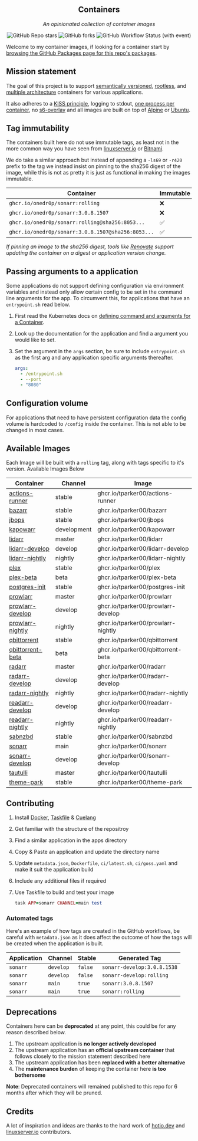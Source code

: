 <!---
NOTE: AUTO-GENERATED FILE
to edit this file, instead edit its template at: ./github/scripts/templates/README.md.j2
-->
<div align="center">


## Containers

_An opinionated collection of container images_

</div>

<div align="center">

![GitHub Repo stars](https://img.shields.io/github/stars/onedr0p/containers?style=for-the-badge)
![GitHub forks](https://img.shields.io/github/forks/onedr0p/containers?style=for-the-badge)
![GitHub Workflow Status (with event)](https://img.shields.io/github/actions/workflow/status/onedr0p/containers/release-scheduled.yaml?style=for-the-badge&label=Scheduled%20Release)

</div>

Welcome to my container images, if looking for a container start by [browsing the GitHub Packages page for this repo's packages](https://github.com/onedr0p?tab=packages&repo_name=containers).

## Mission statement

The goal of this project is to support [semantically versioned](https://semver.org/), [rootless](https://rootlesscontaine.rs/), and [multiple architecture](https://www.docker.com/blog/multi-arch-build-and-images-the-simple-way/) containers for various applications.

It also adheres to a [KISS principle](https://en.wikipedia.org/wiki/KISS_principle), logging to stdout, [one process per container](https://testdriven.io/tips/59de3279-4a2d-4556-9cd0-b444249ed31e/), no [s6-overlay](https://github.com/just-containers/s6-overlay) and all images are built on top of [Alpine](https://hub.docker.com/_/alpine) or [Ubuntu](https://hub.docker.com/_/ubuntu).

## Tag immutability

The containers built here do not use immutable tags, as least not in the more common way you have seen from [linuxserver.io](https://fleet.linuxserver.io/) or [Bitnami](https://bitnami.com/stacks/containers).

We do take a similar approach but instead of appending a `-ls69` or `-r420` prefix to the tag we instead insist on pinning to the sha256 digest of the image, while this is not as pretty it is just as functional in making the images immutable.

| Container                                          | Immutable |
|----------------------------------------------------|-----------|
| `ghcr.io/onedr0p/sonarr:rolling`                   | ❌         |
| `ghcr.io/onedr0p/sonarr:3.0.8.1507`                | ❌         |
| `ghcr.io/onedr0p/sonarr:rolling@sha256:8053...`    | ✅         |
| `ghcr.io/onedr0p/sonarr:3.0.8.1507@sha256:8053...` | ✅         |

_If pinning an image to the sha256 digest, tools like [Renovate](https://github.com/renovatebot/renovate) support updating the container on a digest or application version change._

## Passing arguments to a application

Some applications do not support defining configuration via environment variables and instead only allow certain config to be set in the command line arguments for the app. To circumvent this, for applications that have an `entrypoint.sh` read below.

1. First read the Kubernetes docs on [defining command and arguments for a Container](https://kubernetes.io/docs/tasks/inject-data-application/define-command-argument-container/).
2. Look up the documentation for the application and find a argument you would like to set.
3. Set the argument in the `args` section, be sure to include `entrypoint.sh` as the first arg and any application specific arguments thereafter.

    ```yaml
    args:
      - /entrypoint.sh
      - --port
      - "8080"
    ```

## Configuration volume

For applications that need to have persistent configuration data the config volume is hardcoded to `/config` inside the container. This is not able to be changed in most cases.

## Available Images

Each Image will be built with a `rolling` tag, along with tags specific to it's version. Available Images Below

Container | Channel | Image
--- | --- | ---
[actions-runner](https://github.com/tparker00/containers/pkgs/container/actions-runner) | stable | ghcr.io/tparker00/actions-runner
[bazarr](https://github.com/tparker00/containers/pkgs/container/bazarr) | stable | ghcr.io/tparker00/bazarr
[jbops](https://github.com/tparker00/containers/pkgs/container/jbops) | stable | ghcr.io/tparker00/jbops
[kapowarr](https://github.com/tparker00/containers/pkgs/container/kapowarr) | development | ghcr.io/tparker00/kapowarr
[lidarr](https://github.com/tparker00/containers/pkgs/container/lidarr) | master | ghcr.io/tparker00/lidarr
[lidarr-develop](https://github.com/tparker00/containers/pkgs/container/lidarr-develop) | develop | ghcr.io/tparker00/lidarr-develop
[lidarr-nightly](https://github.com/tparker00/containers/pkgs/container/lidarr-nightly) | nightly | ghcr.io/tparker00/lidarr-nightly
[plex](https://github.com/tparker00/containers/pkgs/container/plex) | stable | ghcr.io/tparker00/plex
[plex-beta](https://github.com/tparker00/containers/pkgs/container/plex-beta) | beta | ghcr.io/tparker00/plex-beta
[postgres-init](https://github.com/tparker00/containers/pkgs/container/postgres-init) | stable | ghcr.io/tparker00/postgres-init
[prowlarr](https://github.com/tparker00/containers/pkgs/container/prowlarr) | master | ghcr.io/tparker00/prowlarr
[prowlarr-develop](https://github.com/tparker00/containers/pkgs/container/prowlarr-develop) | develop | ghcr.io/tparker00/prowlarr-develop
[prowlarr-nightly](https://github.com/tparker00/containers/pkgs/container/prowlarr-nightly) | nightly | ghcr.io/tparker00/prowlarr-nightly
[qbittorrent](https://github.com/tparker00/containers/pkgs/container/qbittorrent) | stable | ghcr.io/tparker00/qbittorrent
[qbittorrent-beta](https://github.com/tparker00/containers/pkgs/container/qbittorrent-beta) | beta | ghcr.io/tparker00/qbittorrent-beta
[radarr](https://github.com/tparker00/containers/pkgs/container/radarr) | master | ghcr.io/tparker00/radarr
[radarr-develop](https://github.com/tparker00/containers/pkgs/container/radarr-develop) | develop | ghcr.io/tparker00/radarr-develop
[radarr-nightly](https://github.com/tparker00/containers/pkgs/container/radarr-nightly) | nightly | ghcr.io/tparker00/radarr-nightly
[readarr-develop](https://github.com/tparker00/containers/pkgs/container/readarr-develop) | develop | ghcr.io/tparker00/readarr-develop
[readarr-nightly](https://github.com/tparker00/containers/pkgs/container/readarr-nightly) | nightly | ghcr.io/tparker00/readarr-nightly
[sabnzbd](https://github.com/tparker00/containers/pkgs/container/sabnzbd) | stable | ghcr.io/tparker00/sabnzbd
[sonarr](https://github.com/tparker00/containers/pkgs/container/sonarr) | main | ghcr.io/tparker00/sonarr
[sonarr-develop](https://github.com/tparker00/containers/pkgs/container/sonarr-develop) | develop | ghcr.io/tparker00/sonarr-develop
[tautulli](https://github.com/tparker00/containers/pkgs/container/tautulli) | master | ghcr.io/tparker00/tautulli
[theme-park](https://github.com/tparker00/containers/pkgs/container/theme-park) | stable | ghcr.io/tparker00/theme-park


## Contributing

1. Install [Docker](https://docs.docker.com/get-docker/), [Taskfile](https://taskfile.dev/) & [Cuelang](https://cuelang.org/)
2. Get familiar with the structure of the repositroy
3. Find a similar application in the apps directory
4. Copy & Paste an application and update the directory name
5. Update `metadata.json`, `Dockerfile`, `ci/latest.sh`, `ci/goss.yaml` and make it suit the application build
6. Include any additional files if required
7. Use Taskfile to build and test your image

    ```ruby
    task APP=sonarr CHANNEL=main test
    ```

### Automated tags

Here's an example of how tags are created in the GitHub workflows, be careful with `metadata.json` as it does affect the outcome of how the tags will be created when the application is built.

| Application | Channel   | Stable  | Generated Tag               |
|-------------|-----------|---------|-----------------------------|
| `sonarr`    | `develop` | `false` | `sonarr-develop:3.0.8.1538` |
| `sonarr`    | `develop` | `false` | `sonarr-develop:rolling`    |
| `sonarr`    | `main`    | `true`  | `sonarr:3.0.8.1507`         |
| `sonarr`    | `main`    | `true`  | `sonarr:rolling`            |

## Deprecations

Containers here can be **deprecated** at any point, this could be for any reason described below.

1. The upstream application is **no longer actively developed**
2. The upstream application has an **official upstream container** that follows closely to the mission statement described here
3. The upstream application has been **replaced with a better alternative**
4. The **maintenance burden** of keeping the container here **is too bothersome**

**Note**: Deprecated containers will remained published to this repo for 6 months after which they will be pruned.
## Credits

A lot of inspiration and ideas are thanks to the hard work of [hotio.dev](https://hotio.dev/) and [linuxserver.io](https://www.linuxserver.io/) contributors.
